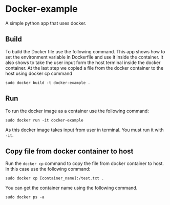 # Docker-example
A simple python app that uses docker. 
## Build
To build the Docker file use the following command.
This app shows how to set the environment variable in Dockerfile and use it inside the container.
It also shows to take the user input form the host terminal inside the docker container.
At the last step we copied a file from the docker container to the host using docker cp command

```
sudo docker build -t docker-example .
```
## Run
To run the docker image as a container use the following command:

```
sudo docker run -it docker-example
```
As this docker image takes input from user in terminal. You must run it with `-it`.

## Copy file from docker container to host

Run the `docker cp` command to copy the file from docker container to host.
In this case use the following command:
```
sudo docker cp [container_name]:/test.txt .
```
You can get the container name using the following command.
```
sudo docker ps -a
```
